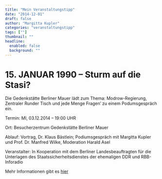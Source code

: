 ```yaml
---
title: "Mein Veranstaltungstipp"
date: "2014-12-01"
draft: false
author: "Margitta Kupler"
categories: "veranstaltungstipp"
tags: [""]
thumbnail: ""
headline:
  enabled: false
  background: ""
---
```


# 15. JANUAR 1990 – Sturm auf die Stasi?

Die Gedenkstätte Berliner Mauer lädt zum Thema: Modrow-Regierung, Zentraler Runder Tisch und jede Menge Fragen‘ zu einem Podumsgespräch ein.

<!--more-->

Termin: MI, 03.12.2014 – 19:00 UHR

Ort: Besucherzentrum Gedenkstätte Berliner Mauer

Ablauf: Vortrag, Dr. Klaus Bästlein; Podiumsgespräch mit Margitta Kupler und
Prof. Dr. Manfred Wilke, Moderation Harald Asel

Veranstalter: In Kooperation mit dem Berliner Landesbeauftragten für die
Unterlagen des Staatssicherheitsdienstes der ehemaligen DDR und RBB-Inforadio

Mehr Informationen gibt es [hier](http://www.berliner-mauer-gedenkstaette.de/de/veranstaltungen-14,493,5.html/ "Sturm auf die Stasi")


